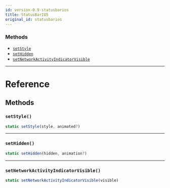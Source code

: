 ```yaml
---
id: version-0.9-statusbarios
title: StatusBarIOS
original_id: statusbarios
---
```




### Methods

- [`setStyle`](statusbarios.md#setstyle)
- [`setHidden`](statusbarios.md#sethidden)
- [`setNetworkActivityIndicatorVisible`](statusbarios.md#setnetworkactivityindicatorvisible)




---

# Reference

## Methods

### `setStyle()`

```javascript
static setStyle(style, animated?)
```



---

### `setHidden()`

```javascript
static setHidden(hidden, animation?)
```



---

### `setNetworkActivityIndicatorVisible()`

```javascript
static setNetworkActivityIndicatorVisible(visible)
```




